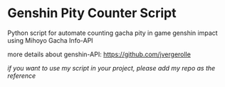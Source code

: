 # Genshin Pity Counter Script
Python script for automate counting gacha pity in game genshin impact 
using Mihoyo Gacha Info-API

more details about genshin-API: https://github.com/jvergerolle

_if you want to use my script in your project, please add my repo as the reference_

